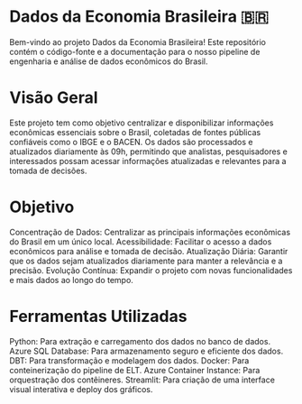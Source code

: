 # Dados da Economia Brasileira 🇧🇷

Bem-vindo ao projeto Dados da Economia Brasileira! Este repositório contém o código-fonte e a documentação para o nosso pipeline de engenharia e análise de dados econômicos do Brasil.

# Visão Geral

Este projeto tem como objetivo centralizar e disponibilizar informações econômicas essenciais sobre o Brasil, coletadas de fontes públicas confiáveis como o IBGE e o BACEN. Os dados são processados e atualizados diariamente às 09h, permitindo que analistas, pesquisadores e interessados possam acessar informações atualizadas e relevantes para a tomada de decisões.

# Objetivo

Concentração de Dados: Centralizar as principais informações econômicas do Brasil em um único local.
Acessibilidade: Facilitar o acesso a dados econômicos para análise e tomada de decisão.
Atualização Diária: Garantir que os dados sejam atualizados diariamente para manter a relevância e a precisão.
Evolução Contínua: Expandir o projeto com novas funcionalidades e mais dados ao longo do tempo.

# Ferramentas Utilizadas

Python: Para extração e carregamento dos dados no banco de dados.
Azure SQL Database: Para armazenamento seguro e eficiente dos dados.
DBT: Para transformação e modelagem dos dados.
Docker: Para conteinerização do pipeline de ELT.
Azure Container Instance: Para orquestração dos contêineres.
Streamlit: Para criação de uma interface visual interativa e deploy dos gráficos.
